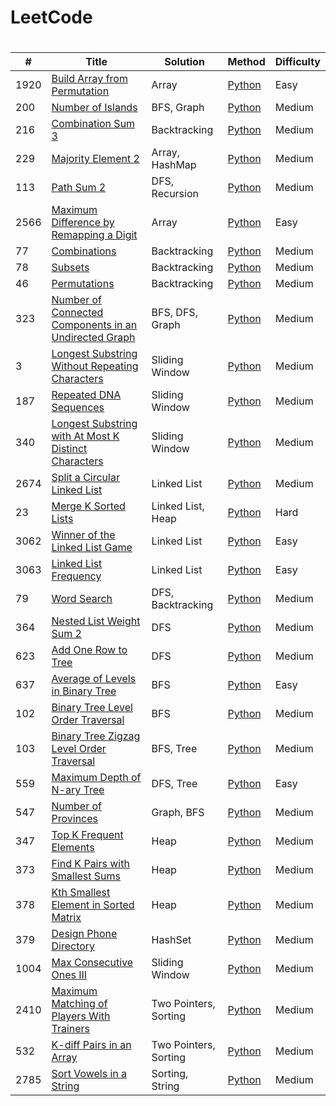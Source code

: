 # LeetCode

# 
| # | Title | Solution | Method | Difficulty | 
|---| ----- | -------- | ------ | ---------- |
|1920|[Build Array from Permutation](https://leetcode.com/problems/build-array-from-permutation/)|Array|[Python](./code/Build_Array_From_Permutation/BuildArrayFromPermutation.py)|Easy|
|200|[Number of Islands](https://leetcode.com/problems/number-of-islands/)|BFS, Graph|[Python](./code/Number_Of_Islands/NumberOfIslands.py)|Medium|
|216|[Combination Sum 3](https://leetcode.com/problems/combination-sum-iii/description/)|Backtracking|[Python](./code/Combination_Sum_III/CombinationSumIII.py)|Medium|
|229|[Majority Element 2](https://leetcode.com/problems/majority-element-ii/description/)|Array, HashMap|[Python](./code/Majority_Element_II/MajorityElementII.py)|Medium|
|113|[Path Sum 2](https://leetcode.com/problems/path-sum-ii/description/)|DFS, Recursion|[Python](./code/Path_Sum_II/PathSumII.py)|Medium|
|2566|[Maximum Difference by Remapping a Digit](https://leetcode.com/problems/maximum-difference-by-remapping-a-digit/)|Array|[Python](./code/Max_Diff_Remap_Digit/MaxDiffRemapDigit.py)|Easy|
|77|[Combinations](https://leetcode.com/problems/combinations/description/)|Backtracking|[Python](./code/Combinations/Combinations.py)|Medium|
|78|[Subsets](https://leetcode.com/problems/subsets/)|Backtracking|[Python](./code/Subsets/Subsets.py)|Medium|
|46|[Permutations](https://leetcode.com/problems/permutations/)|Backtracking|[Python](./code/Permutations/Permutations.py)|Medium|
|323|[Number of Connected Components in an Undirected Graph](https://leetcode.com/problems/number-of-connected-components-in-an-undirected-graph/)|BFS, DFS, Graph|[Python](./code/Num_Connected_Components/NumConnectedComponents.py)|Medium|
|3|[Longest Substring Without Repeating Characters](https://leetcode.com/problems/longest-substring-without-repeating-characters/)|Sliding Window|[Python](./code/Longest_Substring_Without_Repeat/LongestSubstringWithoutRepeat.py)|Medium|
|187|[Repeated DNA Sequences](https://leetcode.com/problems/repeated-dna-sequences)|Sliding Window|[Python](./code/DNA_Sequences/DNASequences.py)|Medium|
|340|[Longest Substring with At Most K Distinct Characters](https://leetcode.com/problems/longest-substring-with-at-most-k-distinct-characters/)|Sliding Window|[Python](./code/LongestSubstringWithAtMostKDistinctCharacters/LongestSubstringWithKDistinctChars.py)|Medium|
|2674|[Split a Circular Linked List](https://leetcode.com/problems/split-a-circular-linked-list)|Linked List|[Python](./code/Split_Circular_Linked_List/SplitCircularLinkedList.py)|Medium|
|23|[Merge K Sorted Lists](https://leetcode.com/problems/merge-k-sorted-lists/)|Linked List, Heap|[Python](./code/Merge_K_Sorted_Lists/MergeKSortedLists.py)|Hard|
|3062|[Winner of the Linked List Game](https://leetcode.com/problems/winner-of-the-linked-list-game)|Linked List|[Python](./code/WinnerOfLinkedList/WinnerOfLinkedList.py)|Easy|
|3063|[Linked List Frequency](https://leetcode.com/problems/linked-list-frequency)|Linked List|[Python](./code/LinkedListFrequency/LinkedListFrequency.py)|Easy|
|79|[Word Search](https://leetcode.com/problems/word-search)|DFS, Backtracking|[Python](./code/WordSearch/WordSearch.py)|Medium|
|364|[Nested List Weight Sum 2](https://leetcode.com/problems/nested-list-weight-sum-ii)|DFS|[Python](./code/NestedListWeightSum2/NestedListWeightSum2.py)|Medium|
|623|[Add One Row to Tree](https://leetcode.com/problems/add-one-row-to-tree/)|DFS|[Python](./code/AddOneRowToTree/AddOneRowToTree.py)|Medium|
|637|[Average of Levels in Binary Tree](https://leetcode.com/problems/average-of-levels-in-binary-tree/)|BFS|[Python](./code/AverageLevelsBinaryTree/AverageLevelsBinaryTree.py)|Easy|
|102|[Binary Tree Level Order Traversal](https://leetcode.com/problems/binary-tree-level-order-traversal/)|BFS|[Python](./code/BinaryTreeLevelOrderTraversal/BinaryTreeLevelOrderTraversal.py)|Medium|
|103|[Binary Tree Zigzag Level Order Traversal](https://leetcode.com/problems/binary-tree-zigzag-level-order-traversal/)|BFS, Tree|[Python](./code/BinaryTreeZigzagTraversal/BinaryTreeZigzagTraversal.py)|Medium|
|559|[Maximum Depth of N-ary Tree](https://leetcode.com/problems/maximum-depth-of-n-ary-tree/)|DFS, Tree|[Python](./code/MaxDepthNaryTree/MaxDepthNaryTree.py)|Easy|
|547|[Number of Provinces](https://leetcode.com/problems/number-of-provinces)|Graph, BFS|[Python](./code/NumOfProvinces/NumOfProvinces.py)|Medium|
|347|[Top K Frequent Elements](https://leetcode.com/problems/top-k-frequent-elements/)|Heap|[Python](./code/TopKFreqElem/TopKFreqElem.py)|Medium|
|373|[Find K Pairs with Smallest Sums](https://leetcode.com/problems/find-k-pairs-with-smallest-sums/)|Heap|[Python](./code/kSmallestPairs/kSmallestPairs.py)|Medium|
|378|[Kth Smallest Element in Sorted Matrix](https://leetcode.com/problems/kth-smallest-element-in-a-sorted-matrix/)|Heap|[Python](./code/kthSmallestMatrix/kthSmallestMatrix.py)|Medium|
|379|[Design Phone Directory](https://leetcode.com/problems/design-phone-directory/)|HashSet|[Python](./code/PhoneDirectory/PhoneDirectory.py)|Medium|
|1004|[Max Consecutive Ones III](https://leetcode.com/problems/max-consecutive-ones-iii)|Sliding Window|[Python](./code/MaxConsecutiveOnes3/MaxConsecutiveOnes3.py)|Medium|
|2410|[Maximum Matching of Players With Trainers](https://leetcode.com/problems/maximum-matching-of-players-with-trainers)|Two Pointers, Sorting|[Python](./code/PlayersWithTrainers/PlayersWithTrainers.py)|Medium|
|532|[K-diff Pairs in an Array](https://leetcode.com/problems/k-diff-pairs-in-an-array/)|Two Pointers, Sorting|[Python](./code/KDiffPairsInArray/KDiffPairsInArray.py)|Medium|
|2785|[Sort Vowels in a String](https://leetcode.com/problems/sort-vowels-in-a-string/)|Sorting, String|[Python](./code/SortVowelsInString/SortVowelsInString.py)|Medium|